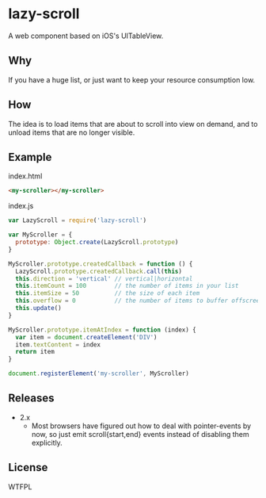 # lazy-scroll
A web component based on iOS's UITableView.

## Why
If you have a huge list, or just want to keep your resource consumption low.

## How
The idea is to load items that are about to scroll into view on demand, and to unload items that are no longer visible.

## Example
index.html
``` html
<my-scroller></my-scroller>
```
index.js
``` javascript
var LazyScroll = require('lazy-scroll')

var MyScroller = {
  prototype: Object.create(LazyScroll.prototype)
}

MyScroller.prototype.createdCallback = function () {
  LazyScroll.prototype.createdCallback.call(this)
  this.direction = 'vertical' // vertical|horizontal
  this.itemCount = 100        // the number of items in your list
  this.itemSize = 50          // the size of each item
  this.overflow = 0           // the number of items to buffer offscreen
  this.update()
}

MyScroller.prototype.itemAtIndex = function (index) {
  var item = document.createElement('DIV')
  item.textContent = index
  return item
}

document.registerElement('my-scroller', MyScroller)
```

## Releases
* 2.x
  * Most browsers have figured out how to deal with pointer-events by now, so just emit scroll{start,end} events instead of disabling them explicitly.

## License
WTFPL
